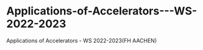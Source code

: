 # Applications-of-Accelerators---WS-2022-2023
Applications of Accelerators - WS 2022-2023(FH AACHEN)
